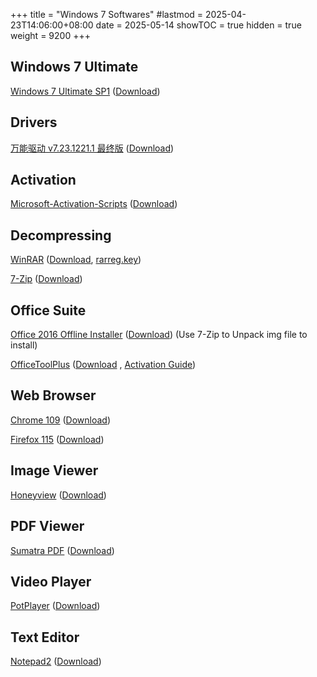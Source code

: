 +++
title       = "Windows 7 Softwares"
#lastmod     = 2025-04-23T14:06:00+08:00
date        = 2025-05-14
showTOC     = true
hidden      = true
weight      = 9200
+++

## Windows 7 Ultimate

[Windows 7 Ultimate SP1](https://massgrave.dev/windows_7_links)
([Download](https://drive.massgrave.dev/cn_windows_7_ultimate_with_sp1_x86_dvd_u_677486.iso))

## Drivers

[万能驱动 v7.23.1221.1 最终版](https://www.yrxitong.com/h-nd-395.html)
([Download](https://yrxitong6-my.sharepoint.cn/:f:/g/personal/yrxitong_com_yrxitong_com/EpDqzY2EVRBKnD1fI3pOi-4BEBocYXSWEKnpjA5Rm9MeIw))

## Activation

[Microsoft-Activation-Scripts](https://github.com/massgravel/Microsoft-Activation-Scripts)
([Download](https://github.com/massgravel/Microsoft-Activation-Scripts/archive/refs/heads/master.zip))

## Decompressing

[WinRAR](https://dl.lancdn.com/landian/soft/winrar/)
([Download](https://dl.lancdn.com/landian/soft/winrar/v7.01_x86_landian.news.exe), [rarreg.key](https://dl.lancdn.com/landian/soft/winrar/rarreg.key))

[7-Zip](https://www.7-zip.org/)
([Download](https://www.7-zip.org/a/7z2409.exe))

## Office Suite

[Office 2016 Offline Installer](https://gravesoft.dev/office_c2r_links#chinese-simplified-zh-cn)
([Download](https://officecdn.microsoft.com/db/492350f6-3a01-4f97-b9c0-c7c6ddf67d60/media/zh-cn/ProPlusRetail.img))
(Use 7-Zip to Unpack img file to install)

[OfficeToolPlus](https://download.coolhub.top/Office_Tool_Plus/9.0.4.2/)
([Download](https://download.coolhub.top/Office_Tool_Plus/9.0.4.2/Office_Tool_with_runtime_v9.0.4.2_x86.7z)
, [Activation Guide](https://www.coolhub.top/archives/14))

## Web Browser

[Chrome 109](https://archive.org/download/chrome-109-Win7-8)
([Download](https://archive.org/download/chrome-109-Win7-8/Chrome%20109%20%28Enterprise%29%20x32.msi))

[Firefox 115](https://ftp.mozilla.org/pub/firefox/releases/115.0/win32/zh-CN/)
([Download](https://ftp.mozilla.org/pub/firefox/releases/115.0/win32/zh-CN/Firefox%20Setup%20115.0.exe))

## Image Viewer

[Honeyview](https://en.bandisoft.com/honeyview/)
([Download](https://en.bandisoft.com/honeyview/dl.php?web))

## PDF Viewer

[Sumatra PDF](https://www.sumatrapdfreader.org/free-pdf-reader)
([Download](https://www.sumatrapdfreader.org/download-free-pdf-viewer))

## Video Player

[PotPlayer](https://potplayer.daum.net/)
([Download](https://t1.daumcdn.net/potplayer/PotPlayer/Version/Latest/PotPlayerSetup.exe))

## Text Editor

[Notepad2](https://www.flos-freeware.ch/notepad2.html)
([Download](https://www.flos-freeware.ch/zip/Notepad2_4.2.25_x86.exe))

